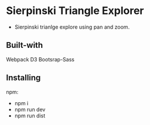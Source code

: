 # Sierpinski Triangle Explorer

- Sierpinski trianlge explore using pan and zoom.

## Built-with

Webpack
D3
Bootsrap-Sass

## Installing

npm:
- npm i
- npm run dev
- npm run dist
